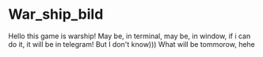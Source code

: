 # War_ship_bild

Hello this game is warship! May be, in terminal, may be, in window, if i can do it, it will be in telegram! 
But I don't know))) What will be tommorow, hehe
